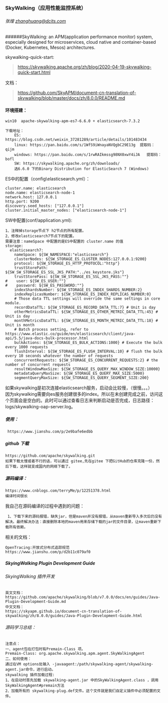 ###  SkyWalking（应用性能监控系统）
######  张煌 zhanghuang@dcits.com
######SkyWalking: an APM(application performance monitor) system, especially designed for microservices, cloud native and container-based (Docker, Kubernetes, Mesos) architectures.


skywalking-quick-start:  

>  https://skywalking.apache.org/zh/blog/2020-04-19-skywalking-quick-start.html

文档：  
>https://github.com/SkyAPM/document-cn-translation-of-skywalking/blob/master/docs/zh/8.0.0/README.md


####  环境搭建：
    win10  apache-skywalking-apm-es7-6.6.0 + elasticsearch-7.3.2
    
    下载地址：
        ES: https://blog.csdn.net/weixin_37281289/article/details/101483434  
        linux: https://pan.baidu.com/s/1WfS9iWnayaNVQgbC29E13g  提取码：qijm   
        windows: https://pan.baidu.com/s/1rwRAIkmssg98NX0xwY4iJA   提取码：bofl   
        SW: https://skywalking.apache.org/zh/downloads/
        选6.6.0 下的Binary Distribution for ElasticSearch 7 (Windows)

ES中的配置（config\elasticsearch.yml）：

    cluster.name: elasticsearch  
    node.name: elasticsearch-node-1  
    network.host: 127.0.0.1  
    http.port: 9200  
    discovery.seed_hosts: ["127.0.0.1"]  
    cluster.initial_master_nodes: ["elasticsearch-node-1"]


SW中配置(conf/application.yml):
    
    1、注释掉storage节点下 h2节点的所有配置。
    2、修改elasticsearch7节点下的配置。
    需要注意：nameSpace 中配置的是ES中配置的 cluster.name 的值
    storage:
      elasticsearch7:
        nameSpace: ${SW_NAMESPACE:"elasticsearch"}
        clusterNodes: ${SW_STORAGE_ES_CLUSTER_NODES:127.0.0.1:9200}
        protocol: ${SW_STORAGE_ES_HTTP_PROTOCOL:"http"}
        trustStorePath: ${SW_SW_STORAGE_ES_SSL_JKS_PATH:"../es_keystore.jks"}
        trustStorePass: ${SW_SW_STORAGE_ES_SSL_JKS_PASS:""}
    #    user: ${SW_ES_USER:""}
    #    password: ${SW_ES_PASSWORD:""}
        indexShardsNumber: ${SW_STORAGE_ES_INDEX_SHARDS_NUMBER:2}
        indexReplicasNumber: ${SW_STORAGE_ES_INDEX_REPLICAS_NUMBER:0}
        # Those data TTL settings will override the same settings in core module.
        recordDataTTL: ${SW_STORAGE_ES_RECORD_DATA_TTL:7} # Unit is day
        otherMetricsDataTTL: ${SW_STORAGE_ES_OTHER_METRIC_DATA_TTL:45} # Unit is day
        monthMetricsDataTTL: ${SW_STORAGE_ES_MONTH_METRIC_DATA_TTL:18} # Unit is month
        # Batch process setting, refer to https://www.elastic.co/guide/en/elasticsearch/client/java-api/5.5/java-docs-bulk-processor.html
        bulkActions: ${SW_STORAGE_ES_BULK_ACTIONS:1000} # Execute the bulk every 1000 requests
        flushInterval: ${SW_STORAGE_ES_FLUSH_INTERVAL:10} # flush the bulk every 10 seconds whatever the number of requests
        concurrentRequests: ${SW_STORAGE_ES_CONCURRENT_REQUESTS:2} # the number of concurrent requests
        resultWindowMaxSize: ${SW_STORAGE_ES_QUERY_MAX_WINDOW_SIZE:10000}
        metadataQueryMaxSize: ${SW_STORAGE_ES_QUERY_MAX_SIZE:5000}
        segmentQueryMaxSize: ${SW_STORAGE_ES_QUERY_SEGMENT_SIZE:200}





如果skywalking是初次连接elasticsearch服务，启动会比较慢，（很慢。。。）  
因为skywalking需要向es服务创建很多的index。所以在未创建完成之前，访问这个页面会是空白的。此时可以通过查看日志来判断启动是否完成，日志路径：logs/skywalking-oap-server.log。


#####  使用：

     https://www.jianshu.com/p/2e9bafe6edbb

#####  github 下载  

    https://github.com/apache/skywalking.git  
    如果下载太慢或者不行的话，可以通过 gitee,先在gitee 下把GitHub的仓库克隆一份，然后下载，这样就变成国内的网络下载了。

     
#####  源码编译：

    https://www.cnblogs.com/terryMe/p/12251378.html  
    编译时间很长
    

我自己在源码编译的过程中遇到的问题：  

     1、下载下来的源码报错，缺失jar，但是maven并没有报错，从maven重新导入多次后仍没有解决。最终解决办法：直接删除本地的maven用来存储下载的jar的文件目录，让maven重新下载所有依赖。


相关的文档：  

    OpenTracing:开放式分布式追踪规范  
    https://www.jianshu.com/p/d2b11c079af0

#####  SkyingWalking Plugin Development Guide  
######  SkyingWalking 插件开发
    
    英文文档：  
    https://github.com/apache/skywalking/blob/v7.0.0/docs/en/guides/Java-Plugin-Development-Guide.md  
    中文文档：
    https://skyapm.github.io/document-cn-translation-of-skywalking/zh/8.0.0/guides/Java-Plugin-Development-Guide.html  

######  源码学习总结：
    注意点：
    一、agent包在打包时有Premain-Class 项。
    Premain-Class: org.apache.skywalking.apm.agent.SkyWalkingAgent
    二、如何使用：
    通过在VM options处输入 -javaagent:/path/skywalking-agent/skywalking-agent.jar命令，进行启动。
    skywalking 插件加载过程:
    1、在启动时首先加载 skywalking-agent.jar 中的SkyWalkingAgent.class ，调用SkyWalkingAgent#premain方法  
    2、加载所有的 skywalking-plug.def文件。这个文件就是我们自定义插件中必须配置的文件。  
    

